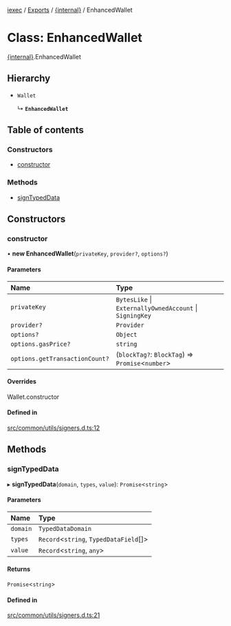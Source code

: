 [iexec](../README.md) / [Exports](../modules.md) / [{internal}](../modules/internal_.md) / EnhancedWallet

# Class: EnhancedWallet

[{internal}](../modules/internal_.md).EnhancedWallet

## Hierarchy

- `Wallet`

  ↳ **`EnhancedWallet`**

## Table of contents

### Constructors

- [constructor](internal_.EnhancedWallet.md#constructor)

### Methods

- [signTypedData](internal_.EnhancedWallet.md#signtypeddata)

## Constructors

### constructor

• **new EnhancedWallet**(`privateKey`, `provider?`, `options?`)

#### Parameters

| Name | Type |
| :------ | :------ |
| `privateKey` | `BytesLike` \| `ExternallyOwnedAccount` \| `SigningKey` |
| `provider?` | `Provider` |
| `options?` | `Object` |
| `options.gasPrice?` | `string` |
| `options.getTransactionCount?` | (`blockTag?`: `BlockTag`) => `Promise`<`number`\> |

#### Overrides

Wallet.constructor

#### Defined in

[src/common/utils/signers.d.ts:12](https://github.com/iExecBlockchainComputing/iexec-sdk/blob/73dc692/src/common/utils/signers.d.ts#L12)

## Methods

### signTypedData

▸ **signTypedData**(`domain`, `types`, `value`): `Promise`<`string`\>

#### Parameters

| Name | Type |
| :------ | :------ |
| `domain` | `TypedDataDomain` |
| `types` | `Record`<`string`, `TypedDataField`[]\> |
| `value` | `Record`<`string`, `any`\> |

#### Returns

`Promise`<`string`\>

#### Defined in

[src/common/utils/signers.d.ts:21](https://github.com/iExecBlockchainComputing/iexec-sdk/blob/73dc692/src/common/utils/signers.d.ts#L21)
